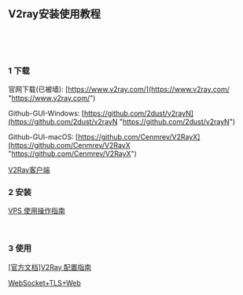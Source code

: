 ## V2ray安装使用教程  

​    

​    

### 1 下载  

官网下载(已被墙): [https://www.v2ray.com/](https://www.v2ray.com/ "https://www.v2ray.com/")  

Github-GUI-Windows: [https://github.com/2dust/v2rayN](https://github.com/2dust/v2rayN "https://github.com/2dust/v2rayN")    

Github-GUI-macOS: [https://github.com/Cenmrev/V2RayX](https://github.com/Cenmrev/V2RayX "https://github.com/Cenmrev/V2RayX")   

[V2Ray客户端](https://tlanyan.me/v2ray-clients-download "https://tlanyan.me/v2ray-clients-download")  

### 2 安装  

[VPS 使用操作指南](http://t.cn/EaZhRVS "http://t.cn/EaZhRVS")  

​    

### 3 使用  

[[官方文档]V2Ray 配置指南](https://toutyrater.github.io "https://toutyrater.github.io/")  

[WebSocket+TLS+Web](https://toutyrater.github.io/advanced/wss_and_web.html "https://toutyrater.github.io/advanced/wss_and_web.html")  






